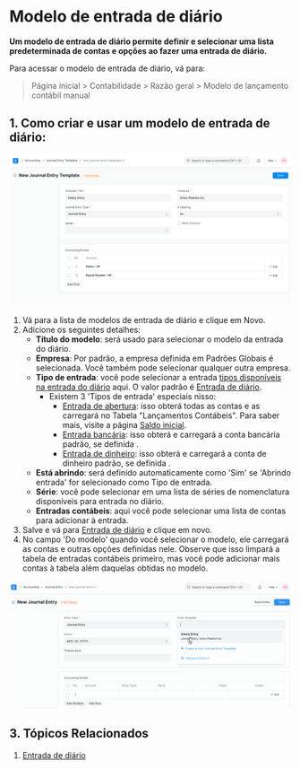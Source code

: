 # Modelo de entrada de diário


**Um modelo de entrada de diário permite definir e selecionar uma lista predeterminada de contas e opções ao fazer uma entrada de diário.**


Para acessar o modelo de entrada de diário, vá para:



> 
> Página inicial > Contabilidade > Razão geral > Modelo de lançamento contábil manual
> 
> 
> 


## 1. Como criar e usar um modelo de entrada de diário:


![Modelo de entrada de diário](/files/journal-entry-template.png)


1. Vá para a lista de modelos de entrada de diário e clique em Novo.
2. Adicione os seguintes detalhes:
	* **Título do modelo**: será usado para selecionar o modelo da entrada do diário.
	* **Empresa**: Por padrão, a empresa definida em Padrões Globais é selecionada. Você também pode selecionar qualquer outra empresa.
	* **Tipo de entrada**: você pode selecionar a entrada  [tipos disponíveis na entrada do diário](/docs/pt/accounts/journal-entry#3-journal-entry-types) aqui. O valor padrão é [Entrada de diário](/docs/pt/accounts/journal-entry#31-journal-entry).
		+ Existem 3 'Tipos de entrada' especiais nisso:
			- [Entrada de abertura](/docs/pt/accounts/journal-entry#311-opening-entry): isso obterá todas as contas e as carregará no Tabela "Lançamentos Contábeis". Para saber mais, visite a página [Saldo inicial](/docs/pt/accounts/opening-balance).
			- [Entrada bancária](/docs/pt/accounts/journal-entry#33-bank-entry): isso obterá e carregará a conta bancária padrão, se definida .
			- [Entrada de dinheiro](/docs/pt/accounts/journal-entry#34-cash-entry): isso obterá e carregará a conta de dinheiro padrão, se definida .
	* **Está abrindo**: será definido automaticamente como 'Sim' se 'Abrindo entrada' for selecionado como Tipo de entrada.
	* **Série**: você pode selecionar em uma lista de séries de nomenclatura disponíveis para entrada no diário.
	* **Entradas contábeis**: aqui você pode selecionar uma lista de contas para adicionar à entrada.
3. Salve e vá para [Entrada de diário](/docs/pt/accounts/journal-entry#1-how-to-create-a-journal-entry) e clique em novo.
4. No campo 'Do modelo' quando você selecionar o modelo, ele carregará as contas e outras opções definidas nele. Observe que isso limpará a tabela de entradas contábeis primeiro, mas você pode adicionar mais contas à tabela além daquelas obtidas no modelo.


![Criando entrada de diário a partir do modelo](/files/create-journal-entry-from-template.gif)


## 3. Tópicos Relacionados


1. [Entrada de diário](/docs/pt/accounts/journal-entry)
